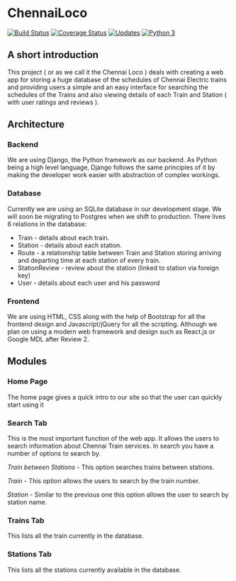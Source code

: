 # ChennaiLoco

[![Build Status](https://travis-ci.org/digi0ps/ChennaiLoco.svg?branch=master)](https://travis-ci.org/digi0ps/ChennaiLoco)
[![Coverage Status](https://coveralls.io/repos/github/digi0ps/ChennaiLoco/badge.svg)](https://coveralls.io/github/digi0ps/ChennaiLoco)
[![Updates](https://pyup.io/repos/github/digi0ps/ChennaiLoco/shield.svg?token=395e8e90-8e77-45a5-9b2f-ca308d4bc61a)](https://pyup.io/repos/github/digi0ps/ChennaiLoco/)
[![Python 3](https://pyup.io/repos/github/digi0ps/ChennaiLoco/python-3-shield.svg?token=395e8e90-8e77-45a5-9b2f-ca308d4bc61a)](https://pyup.io/repos/github/digi0ps/ChennaiLoco/)

## A short introduction
This project ( or as we call it the Chennai Loco ) deals with creating a web app for storing a huge database of the schedules of Chennai Electric trains and providing users a simple and an easy interface for searching the schedules of the Trains and also viewing details of each Train and Station ( with user ratings and reviews ). 


## Architecture 
### Backend

We are using Django, the Python framework as our backend. As Python being a high level language, Django follows the same principles of it by making the developer work easier with abstraction of complex workings.

### Database

Currently we are using an SQLite database in our development stage. We will soon be migrating to Postgres when we shift to production. There lives 6 relations in the database:


- Train - details about each train.
- Station - details about each station.
- Route - a relationship table between Train and Station storing arriving and departing time at each station of every train.
- StationReview - review about the station (linked to station via foreign key)
- User - details about each user and his password

### Frontend

We are using HTML, CSS along with the help of Bootstrap for all the frontend design and Javascript/jQuery for all the scripting. Although we plan on using a modern web framework and design such as React.js or Google MDL after Review 2. 
## Modules 
### Home Page

The home page gives a quick intro to our site so that the user can quickly start using it

### Search Tab

This is the most important function of the web app. It allows the users to search information about Chennai Train services. In search you have a number of options to search by.

*Train between Stations* - This option searches trains between stations.

*Train* - This option allows the users to search by the train number.

*Station* - Similar to the previous one this option allows the user to search by station name.

### Trains Tab

This lists all the train currently in the database.

### Stations Tab

This lists all the stations currently available in the database.

